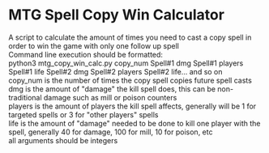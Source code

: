 # MTG Spell Copy Win Calculator  
A script to calculate the amount of times you need to cast a copy spell in order to win the game with only one follow up spell  
Command line execution should be formatted:  
python3 mtg_copy_win_calc.py copy_num Spell#1 dmg Spell#1 players Spell#1 life Spell#2 dmg Spell#2 players Spell#2 life... and so on  
copy_num is the number of times the copy spell copies future spell casts  
dmg is the amount of "damage" the kill spell does, this can be non-traditional damage such as mill or poison counters  
players is the amount of players the kill spell affects, generally will be 1 for targeted spells or 3 for "other players" spells  
life is the amount of "damage" needed to be done to kill one player with the spell, generally 40 for damage, 100 for mill, 10 for poison, etc  
all arguments should be integers  
